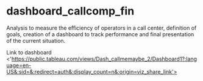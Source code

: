 # dashboard_callcomp_fin
Analysis  to measure the efficiency of operators in a call center, definition of goals, creation of a dashboard to track performance and final presentation of the current situation.

Link to dashboard <'https://public.tableau.com/views/Dash_callmemaybe_2/Dashboard1?:language=en-US&:sid=&:redirect=auth&:display_count=n&:origin=viz_share_link'>
